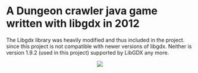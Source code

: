 # A Dungeon crawler java game written with libgdx in 2012
The Libgdx library was heavily modified and thus included in the project.
since this project is not compatible with newer versions of libgdx. Neither is version 1.9.2 (used in this project) supported by LibGDX any more.

<p align="center">
  <img src="https://github.com/GabrielJadderson/Nightplanet-Game/raw/master/preview.gif"/>
</p>

